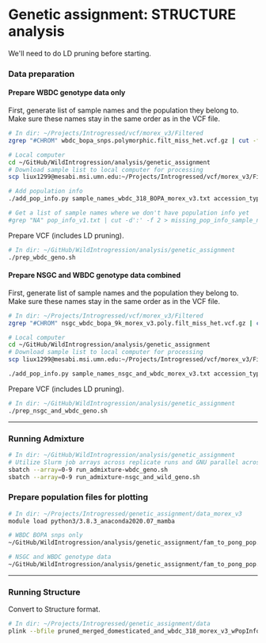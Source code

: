 # Genetic assignment: STRUCTURE analysis

We'll need to do LD pruning before starting.

### Data preparation

#### Prepare WBDC genotype data only

First, generate list of sample names and the population they belong to. Make sure these names stay in the same order as in the VCF file.

```bash
# In dir: ~/Projects/Introgressed/vcf/morex_v3/Filtered
zgrep "#CHROM" wbdc_bopa_snps.polymorphic.filt_miss_het.vcf.gz | cut -f 10- | tr '\t' '\n' > sample_names_wbdc_318_BOPA_morex_v3.txt

# Local computer
cd ~/GitHub/WildIntrogression/analysis/genetic_assignment
# Download sample list to local computer for processing
scp liux1299@mesabi.msi.umn.edu:~/Projects/Introgressed/vcf/morex_v3/Filtered/sample_names_wbdc_318_BOPA_morex_v3.txt .

# Add population info
./add_pop_info.py sample_names_wbdc_318_BOPA_morex_v3.txt accession_types_codes_wild.txt ~/Dropbox/Projects/Wild_Introgression/Data/Compiled_Introgression_Sample_List.xlsx "wild_pop_info" > pop_info_wild_only.txt

# Get a list of sample names where we don't have population info yet
#grep "NA" pop_info_v1.txt | cut -d':' -f 2 > missing_pop_info_sample_names.txt
```

Prepare VCF (includes LD pruning).

```bash
# In dir: ~/GitHub/WildIntrogression/analysis/genetic_assignment
./prep_wbdc_geno.sh
```

#### Prepare NSGC and WBDC genotype data combined

First, generate list of sample names and the population they belong to. Make sure these names stay in the same order as in the VCF file.

```bash
# In dir: ~/Projects/Introgressed/vcf/morex_v3/Filtered
zgrep "#CHROM" nsgc_wbdc_bopa_9k_morex_v3.poly.filt_miss_het.vcf.gz | cut -f 10- | tr '\t' '\n' > sample_names_nsgc_and_wbdc_morex_v3.txt

# Local computer
cd ~/GitHub/WildIntrogression/analysis/genetic_assignment
# Download sample list to local computer for processing
scp liux1299@mesabi.msi.umn.edu:~/Projects/Introgressed/vcf/morex_v3/Filtered/sample_names_nsgc_and_wbdc_morex_v3.txt .

./add_pop_info.py sample_names_nsgc_and_wbdc_morex_v3.txt accession_types_codes.txt ~/Dropbox/Projects/Wild_Introgression/Data/Compiled_Introgression_Sample_List.xlsx "all_combined_v2" > pop_info_nsgc_and_wild_geno.txt
```

Prepare VCF (includes LD pruning).

```bash
# In dir: ~/GitHub/WildIntrogression/analysis/genetic_assignment
./prep_nsgc_and_wbdc_geno.sh
```

---

### Running Admixture

```bash
# In dir: ~/GitHub/WildIntrogression/analysis/genetic_assignment
# Utilize Slurm job arrays across replicate runs and GNU parallel across K values
sbatch --array=0-9 run_admixture-wbdc_geno.sh
sbatch --array=0-9 run_admixture-nsgc_and_wild_geno.sh
```

### Prepare population files for plotting

```bash
# In dir: ~/Projects/Introgressed/genetic_assignment/data_morex_v3
module load python3/3.8.3_anaconda2020.07_mamba

# WBDC BOPA snps only
~/GitHub/WildIntrogression/analysis/genetic_assignment/fam_to_pong_pop.py wbdc_bopa_snps_morex_v3_wPopInfo.pruned.fam ~/GitHub/WildIntrogression/analysis/genetic_assignment/accession_types_codes_wild.txt > ~/GitHub/WildIntrogression/analysis/genetic_assignment/ind2pop-wbdc_bopa_snps.txt

# NSGC and WBDC genotype data
~/GitHub/WildIntrogression/analysis/genetic_assignment/fam_to_pong_pop.py nsgc_and_wbdc_geno_snps_morex_v3_wPopInfo.pruned.fam ~/GitHub/WildIntrogression/analysis/genetic_assignment/accession_types_codes.txt > ~/GitHub/WildIntrogression/analysis/genetic_assignment/ind2pop-nsgc_and_wbdc_geno.txt
```

---
### Running Structure

Convert to Structure format.

```bash
# In dir: ~/Projects/Introgressed/genetic_assignment/data
plink --bfile pruned_merged_domesticated_and_wbdc_318_morex_v3_wPopInfo --recode structure --out pruned_merged_domesticated_and_wbdc_318_morex_v3_wPopInfo
```
